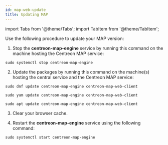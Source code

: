 ```yaml
---
id: map-web-update
title: Updating MAP
---
```

import Tabs from '@theme/Tabs';
import TabItem from '@theme/TabItem';

Use the following procedure to update your MAP version:

1. Stop the **centreon-map-engine** service by running this command on the machine hosting the Centreon MAP service:
 
  ```shell
  sudo systemctl stop centreon-map-engine
  ```

2. Update the packages by running this command on the machine(s) hosting the central service and the Centreon MAP service:

  <Tabs groupId="sync">
  <TabItem value="Alma / RHEL / Oracle Linux 8" label="Alma / RHEL / Oracle Linux 8">
  
  ``` shell
  sudo dnf update centreon-map-engine centreon-map-web-client
  ```
  
  </TabItem>
  <TabItem value="CentOS 7" label="CentOS 7">
  
  ``` shell
  sudo yum update centreon-map-engine centreon-map-web-client
  ```
  
  </TabItem>
  <TabItem value="Debian 11" label="Debian 11">
  
  ``` shell
  sudo apt update centreon-map-engine centreon-map-web-client
  ```
  
  </TabItem>
  </Tabs>

3. Clear your browser cache.
 
4. Restart the **centreon-map-engine** service using the following command:
 
  ```shell
  sudo systemctl start centreon-map-engine
  ```
